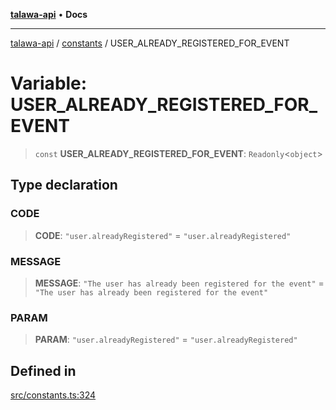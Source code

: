 [**talawa-api**](../../README.md) • **Docs**

***

[talawa-api](../../modules.md) / [constants](../README.md) / USER\_ALREADY\_REGISTERED\_FOR\_EVENT

# Variable: USER\_ALREADY\_REGISTERED\_FOR\_EVENT

> `const` **USER\_ALREADY\_REGISTERED\_FOR\_EVENT**: `Readonly`\<`object`\>

## Type declaration

### CODE

> **CODE**: `"user.alreadyRegistered"` = `"user.alreadyRegistered"`

### MESSAGE

> **MESSAGE**: `"The user has already been registered for the event"` = `"The user has already been registered for the event"`

### PARAM

> **PARAM**: `"user.alreadyRegistered"` = `"user.alreadyRegistered"`

## Defined in

[src/constants.ts:324](https://github.com/PalisadoesFoundation/talawa-api/blob/fe65d855b3d1e3e4af621340e7e8bfa0325634c1/src/constants.ts#L324)
